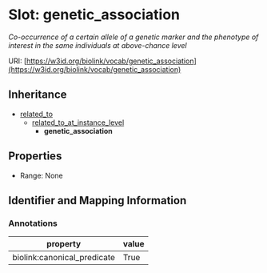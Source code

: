 # Slot: genetic_association
_Co-occurrence of a certain allele of a genetic marker and the phenotype of interest in the same individuals at above-chance level_


URI: [https://w3id.org/biolink/vocab/genetic_association](https://w3id.org/biolink/vocab/genetic_association)




## Inheritance

* [related_to](related_to.md)
    * [related_to_at_instance_level](related_to_at_instance_level.md)
        * **genetic_association**



## Properties

 * Range: None



## Identifier and Mapping Information





### Annotations

| property | value |
| --- | --- |
| biolink:canonical_predicate | True |


